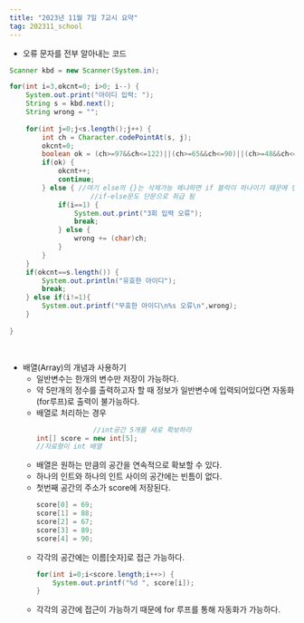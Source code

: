 ```yaml
---
title: "2023년 11월 7일 7교시 요약"
tag: 202311_school
---
```

- 오류 문자를 전부 알아내는 코드

```java
Scanner kbd = new Scanner(System.in);

for(int i=3,okcnt=0; i>0; i--) {
    System.out.print("아이디 입력: ");
    String s = kbd.next();
    String wrong = "";
    
    for(int j=0;j<s.length();j++) {
        int ch = Character.codePointAt(s, j);
        okcnt=0;
        boolean ok = (ch>=97&&ch<=122)||(ch>=65&&ch<=90)||(ch>=48&&ch<=57);
        if(ok) {
            okcnt++;
            continue;
        } else { //여기 else의 {}는 삭제가능 왜냐하면 if 블럭이 하나이기 때문에 단문으로 취급 됨 
                    //if-else문도 단문으로 취급 됨
            if(i==1) {
                System.out.print("3회 입력 오류");
                break;
            } else {
                wrong += (char)ch;
            }
        }
    }
    if(okcnt==s.length()) {
        System.out.println("유효한 아이디");
        break;
    } else if(i!=1){
        System.out.printf("무효한 아이디\n%s 오류\n",wrong);
    }
    
}
```

<br>

- 배열(Array)의 개념과 사용하기
  - 일반변수는 한개의 변수만 저장이 가능하다.
  - 약 5만개의 정수를 출력하고자 할 때 정보가 일반변수에 입력되어있다면 자동화(for루프)로 출력이 불가능하다.
  - 배열로 처리하는 경우
    ```java
                  //int공간 5개를 새로 확보하라
    int[] score = new int[5];
    //자료형이 int 배열
    ```
  - 배열은 원하는 만큼의 공간을 연속적으로 확보할 수 있다.
  - 하나의 인트와 하나의 인트 사이의 공간에는 빈틈이 없다.
  - 첫번째 공간의 주소가 score에 저장된다.
    ```java
    score[0] = 69;
    score[1] = 88;
    score[2] = 67;
    score[3] = 89;
    score[4] = 90;
    ```
  - 각각의 공간에는 이름[숫자]로 접근 가능하다.
    ```java
    for(int i=0;i<score.length;i++>) {
        System.out.printf("%d ", score[i]);
    }
    ```
  - 각각의 공간에 접근이 가능하기 때문에 for 루프를 통해 자동화가 가능하다.